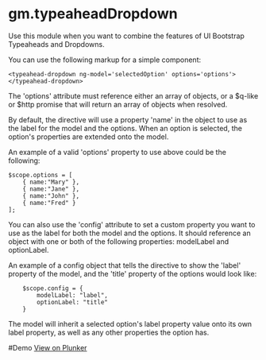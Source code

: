 # gm.typeaheadDropdown

Use this module when you want to combine the features of UI Bootstrap Typeaheads and Dropdowns.

You can use the following markup for a simple component:

    <typeahead-dropdown ng-model='selectedOption' options='options'></typeahead-dropdown>

The 'options' attribute must reference either an array of objects, or a $q-like or $http promise that will return an array of objects when resolved.

By default, the directive will use a property 'name' in the object to use as the label for the model and the options. When an option is selected, the option's properties are extended onto the model.

An example of a valid 'options' property to use above could be the following:

    $scope.options = [
  		{ name:"Mary" },
  		{ name:"Jane" },
  		{ name:"John" },
  		{ name:"Fred" }
  	];

You can also use the 'config' attribute to set a custom property you want to use as the label for both the model and the options. It should reference an object with one or both of the following properties: modelLabel and optionLabel.

An example of a config object that tells the directive to show the 'label' property of the model, and the 'title' property of the options would look like:

		$scope.config = {
			modelLabel: "label",
			optionLabel: "title"
		}

The model will inherit a selected option's label property value onto its own label property, as well as any other properties the option has.

#Demo
[View on Plunker](http://plnkr.co/edit/fQYSBO?p=preview)
